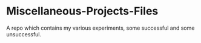 # Miscellaneous-Projects-Files
A repo which contains my various experiments, some successful and some unsuccessful. 
